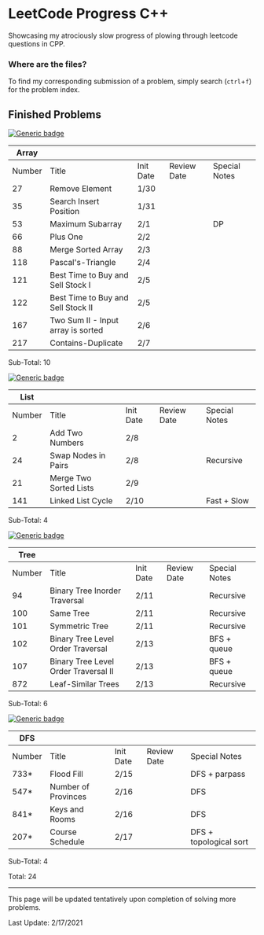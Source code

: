 # LeetCode Progress C++
Showcasing my atrociously slow progress of plowing through leetcode questions in CPP.

### Where are the files?
To find my corresponding submission of a problem, simply search (`ctrl`+`f`) for the problem index.

## Finished Problems
[![Generic badge](https://img.shields.io/badge/LeetCode-Array-<Green>.svg)](https://leetcode.com/tag/array/)

| Array  |                                      |           |             |               |
|--------|--------------------------------------|-----------|-------------|---------------|
| Number | Title                                | Init Date | Review Date | Special Notes |
| 27     | Remove Element                       |    1/30   |             |               |
| 35     | Search Insert Position               |    1/31   |             |               |
| 53     | Maximum Subarray                     |    2/1    |             | DP            |
| 66     | Plus One                             |    2/2    |             |               |
| 88     | Merge Sorted Array                   |    2/3    |             |               |
| 118    | Pascal's-Triangle                    |    2/4    |             |               |
| 121    | Best Time to Buy and Sell Stock I    |    2/5    |             |               |
| 122    | Best Time to Buy and Sell Stock II   |    2/5    |             |               |
| 167    | Two Sum II - Input array is sorted   |    2/6    |             |               |
| 217    | Contains-Duplicate                   |    2/7    |             |               |

Sub-Total: 10

[![Generic badge](https://img.shields.io/badge/LeetCode-List-<Blue>.svg)](https://leetcode.com/tag/linked-list/)

| List   |                                      |           |             |               |
|--------|--------------------------------------|-----------|-------------|---------------|
| Number | Title                                | Init Date | Review Date | Special Notes |
| 2      | Add Two Numbers                      |    2/8    |             |               |
| 24     | Swap Nodes in Pairs                  |    2/8    |             | Recursive     |
| 21     | Merge Two Sorted Lists               |    2/9    |             |               |
| 141    | Linked List Cycle                    |    2/10   |             | Fast + Slow   |

Sub-Total: 4

[![Generic badge](https://img.shields.io/badge/LeetCode-Tree-<Blue>.svg)](https://leetcode.com/tag/tree/)

| Tree   |                                      |           |             |               |
|--------|--------------------------------------|-----------|-------------|---------------|
| Number | Title                                | Init Date | Review Date | Special Notes |
| 94     | Binary Tree Inorder Traversal        |    2/11   |             | Recursive     |
| 100    | Same Tree                            |    2/11   |             | Recursive     |
| 101    | Symmetric Tree                       |    2/11   |             | Recursive     |
| 102    | Binary Tree Level Order Traversal    |    2/13   |             | BFS + queue   |
| 107    | Binary Tree Level Order Traversal II |    2/13   |             | BFS + queue   |
| 872    | Leaf-Similar Trees                   |    2/13   |             | Recursive     |

Sub-Total: 6

[![Generic badge](https://img.shields.io/badge/LeetCode-DFS-<Blue>.svg)](https://leetcode.com/tag/dfs/)

| DFS    |                                      |           |             |                         |
|--------|--------------------------------------|-----------|-------------|-------------------------|
| Number | Title                                | Init Date | Review Date | Special Notes           |
| 733*   | Flood Fill                           |    2/15   |             | DFS + parpass           |
| 547*   | Number of Provinces                  |    2/16   |             | DFS                     |
| 841*   | Keys and Rooms                       |    2/16   |             | DFS                     |
| 207*   | Course Schedule                      |    2/17   |             | DFS + topological sort  |

Sub-Total: 4

Total: 24

---

This page will be updated tentatively upon completion of solving more problems.

Last Update: 2/17/2021

